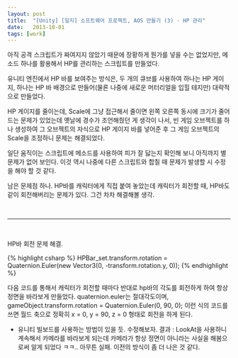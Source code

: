 ```yaml
---
layout: post
title:  "[Unity] [일지] 소프트웨어 프로젝트, AOS 만들기 (3) - HP 관리"
date:   2013-10-01
tags: [work]
---
```


  아직 공격 스크립트가 짜여지지 않았기 때문에 장황하게 뭔가를 넣을 수는 없었지만, 메소드 하나를 활용해서 HP를 관리하는 스크립트를 만들었다. 

  유니티 엔진에서 HP 바를 보여주는 방식은, 두 개의 큐브를 사용하여 하나는 HP 게이지, 하나는 HP 바 배경으로 만들어(물론 나중에 새로운 머터리얼을 입힐 테지만) 대략적으로 만들었다. 

  HP 게이지를 줄이는데, Scale에 그냥 접근해서 줄이면 왼쪽 오른쪽 동시에 크기가 줄어드는 문제가 있었는데 옛날에 경수가 조언해줬던 게 생각이 나서, 빈 게임 오브젝트를 하나 생성하여 그 오브젝트의 자식으로 HP 게이지 바를 넣어준 후 그 게임 오브젝트의 Scale을 조정하니 문제는 해결되었다. 

  일단 움직이는 스크립트에 메소드를 사용하여 피가 잘 닳는지 확인해 보니 아직까지 별 문제가 없어 보인다. 이것 역시 나중에 다른 스크립트와 합칠 때 문제가 발생할 시 수정을 해야 할 것 같다. 

  남은 문제점 하나. HP바를 캐릭터에게 직접 붙여 놓았는데 캐릭터가 회전할 때, HP바도 같이 회전해버리는 문제가 있다. 그건 차차 해결해볼 생각. 

<br/>

---------------------------------------------- 

<br/>

HP바 회전 문제 해결. 

{% highlight csharp %}
HPBar_set.transform.rotation = Quaternion.Euler(new Vector3(0, -transform.rotation.y, 0)); 
{% endhighlight %}

다음 코드를 통해서 캐릭터가 회전할 때마다 반대로 hp바의 각도를 회전하게 하여 항상 정면을 바라보게 만들었다. 
quaternion.euler는 절대각도이며, 
gameObject.transform.rotation = Quaternion.Euler(0, 90, 0); 
이런 식의 코드를 쓰면 월드 축으로 정확히 x = 0, y = 90, z = 0 형태로 회전을 하게 된다. 

- 유니티 빌보드를 사용하는 방법이 있을 듯. 수정해보자. 
결과 : LookAt을 사용하니 계속해서 카메라를 바라보게 되는데 카메라가 항상 정면이 아니라는 사실을 해봄으로써 알게 되었다 ㅋㅋ.. 아무튼 실패. 이전의 방식이 좀 더 나은 것 같다.